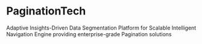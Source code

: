 # PaginationTech
Adaptive Insights-Driven Data Segmentation Platform for Scalable Intelligent Navigation Engine providing enterprise-grade Pagination solutions
